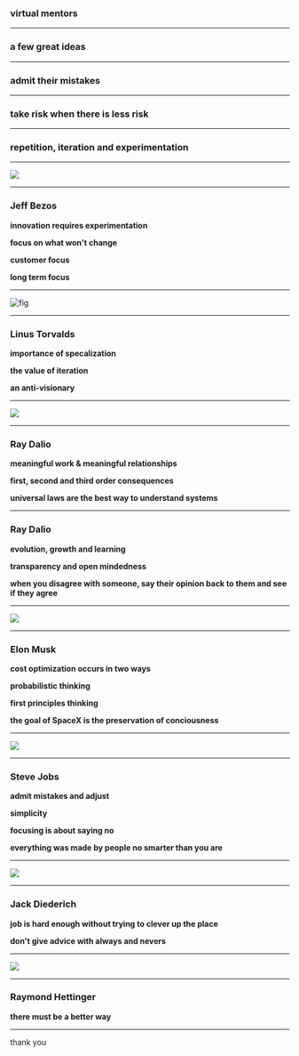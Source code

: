 ### virtual mentors

---

### a few great ideas 

---

### admit their mistakes

---

### take risk when there is less risk 

---

### repetition, iteration and experimentation

---

![](/assets/mentors/bezos.jpg) 

---

### Jeff Bezos

**innovation requires experimentation**

**focus on what won't change**

**customer focus**

**long term focus**

---

![fig](/assets/mentors/linus.jpg) 

---

### Linus Torvalds

**importance of specalization** 

**the value of iteration**

**an anti-visionary**

---

![](/assets/mentors/dalio.jpg) 

---

### Ray Dalio

**meaningful work & meaningful relationships**

**first, second and third order consequences**

**universal laws are the best way to understand systems**

---

### Ray Dalio

**evolution, growth and learning**

**transparency and open mindedness**

**when you disagree with someone, say their opinion back to them and see if they agree**

---

![](/assets/mentors/musk.jpg) 

---
### Elon Musk

**cost optimization occurs in two ways**

**probabilistic thinking**

**first principles thinking**

**the goal of SpaceX is the preservation of conciousness**

---

![](/assets/mentors/jobs.jpg) 

---

### Steve Jobs

**admit mistakes and adjust**

**simplicity**

**focusing is about saying no**

**everything was made by people no smarter than you are**

---

![](/assets/mentors/jackd.jpg) 

---

### Jack Diederich

**job is hard enough without trying to clever up the place**

**don't give advice with always and nevers**

---

![](/assets/mentors/raymond.jpg) 

---

### Raymond Hettinger

**there must be a better way**

---

thank you
